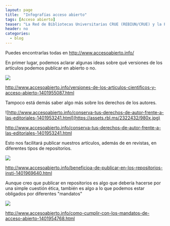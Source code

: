 ```yaml
---
layout: page
title:  "Infografías acceso abierto"
tags: [Acceso abierto]
teaser: "La Red de Bibliotecas Universitarias CRUE (REBIUN/CRUE) y la Fundación Española para la Ciencia y la Tecnología (FECYT) han elaborado unas prácticas infografías sobre acceso abierto."
header: no
categories:
  - blog
---
```


Puedes encontrarlas todas en <http://www.accesoabierto.info/>

En primer lugar, podemos aclarar algunas ideas sobre qué versiones de los artículos podemos publicar en abierto o no.

![](https://assets.rbl.ms/2322450/980x.jpg)

<http://www.accesoabierto.info/versiones-de-los-articulos-cientificos-y-acceso-abierto-1401955087.html>


Tampoco está demás saber algo más sobre los derechos de los autores.

![http://www.accesoabierto.info/conserva-tus-derechos-de-autor-frente-a-las-editoriales-1401953241.html](https://assets.rbl.ms/2322432/980x.jpg)

<http://www.accesoabierto.info/conserva-tus-derechos-de-autor-frente-a-las-editoriales-1401953241.html>


Esto nos facilitará publicar nuestros artículos, además de en revistas, en diferentes tipos de repositorios.

![](https://assets.rbl.ms/2322583/980x.jpg)

<http://www.accesoabierto.info/beneficioa-de-publicar-en-los-repositorios-insti-1401969640.html>

Aunque creo que publicar en repositorios es algo que debería hacerse por una simple cuestión ética, también es algo a lo que podemos estar obligados por diferentes "mandatos"


![](https://assets.rbl.ms/2322445/980x.jpg)

<http://www.accesoabierto.info/como-cumplir-con-los-mandatos-de-acceso-abierto-1401954768.html>
